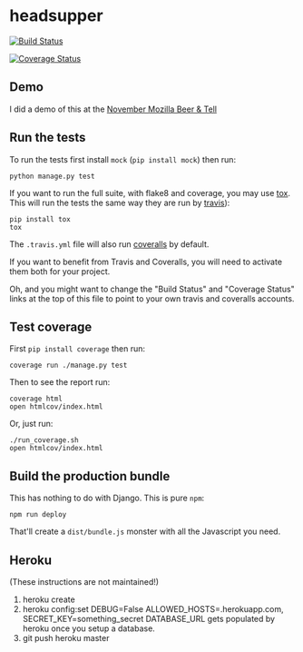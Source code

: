 headsupper
==========

[![Build Status](https://travis-ci.org/peterbe/headsupper.svg?branch=master)](https://travis-ci.org/peterbe/headsupper)

[![Coverage Status](https://coveralls.io/repos/peterbe/headsupper/badge.svg?branch=master&service=github)](https://coveralls.io/github/peterbe/headsupper?branch=master)


Demo
----

I did a demo of this at the [November Mozilla Beer & Tell](https://air.mozilla.org/webdev-beer-and-tell-november-2015/#@26s)

Run the tests
-------------

To run the tests first install `mock` (`pip install mock`) then run:

    python manage.py test

If you want to run the full suite, with flake8 and coverage, you may use
[tox](https://testrun.org/tox/latest/). This will run the tests the same way
they are run by [travis](https://travis-ci.org)):

    pip install tox
    tox

The `.travis.yml` file will also run [coveralls](https://coveralls.io) by
default.

If you want to benefit from Travis and Coveralls, you will need to activate
them both for your project.

Oh, and you might want to change the "Build Status" and "Coverage Status" links
at the top of this file to point to your own travis and coveralls accounts.


Test coverage
-------------

First `pip install coverage` then run:

    coverage run ./manage.py test

Then to see the report run:

    coverage html
    open htmlcov/index.html


Or, just run:

    ./run_coverage.sh
    open htmlcov/index.html


Build the production bundle
---------------------------

This has nothing to do with Django. This is pure `npm`:

    npm run deploy

That'll create a `dist/bundle.js` monster with all the Javascript you
need.

Heroku
------

(These instructions are not maintained!)

1. heroku create
2. heroku config:set DEBUG=False ALLOWED_HOSTS=<foobar>.herokuapp.com, SECRET_KEY=something_secret
   DATABASE_URL gets populated by heroku once you setup a database.
3. git push heroku master
